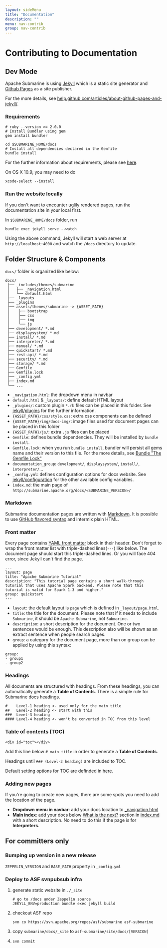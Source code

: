 ```yaml
---
layout: sideMenu
title: "Documentation"
description: ""
menu: nav-contrib
group: nav-contrib
---
```

<!--
Licensed under the Apache License, Version 2.0 (the "License");
you may not use this file except in compliance with the License.
You may obtain a copy of the License at

http://www.apache.org/licenses/LICENSE-2.0

Unless required by applicable law or agreed to in writing, software
distributed under the License is distributed on an "AS IS" BASIS,
WITHOUT WARRANTIES OR CONDITIONS OF ANY KIND, either express or implied.
See the License for the specific language governing permissions and
limitations under the License.
-->

# Contributing to Documentation

## Dev Mode
Apache Submarine is using [Jekyll](https://jekyllrb.com/) which is a static site generator and [Github Pages](https://pages.github.com/) as a site publisher.

For the more details, see [help.github.com/articles/about-github-pages-and-jekyll/](https://help.github.com/articles/about-github-pages-and-jekyll/).

### Requirements

```
# ruby --version >= 2.0.0
# Install Bundler using gem
gem install bundler

cd $SUBMARINE_HOME/docs
# Install all dependencies declared in the Gemfile
bundle install
```

For the further information about requirements, please see [here](https://help.github.com/articles/setting-up-your-github-pages-site-locally-with-jekyll/#requirements).

On OS X 10.9, you may need to do

```
xcode-select --install

```
### Run the website locally

If you don't want to encounter uglily rendered pages, run the documentation site in your local first.

In `$SUBMARINE_HOME/docs` folder, run

```
bundle exec jekyll serve --watch
```

Using the above command, Jekyll will start a web server at `http://localhost:4000` and watch the `/docs` directory to update.


## Folder Structure & Components
`docs/` folder is organized like below:

```
docs/
 ├── _includes/themes/submarine
 │   ├── _navigation.html
 │   └── default.html
 ├── _layouts
 ├── _plugins
 ├── assets/themes/submarine -> {ASSET_PATH}
 │    ├── bootstrap
 │    ├── css
 │    ├── img
 │    └── js
 ├── development/ *.md
 ├── displaysystem/ *.md
 ├── install/ *.md
 ├── interpreter/ *.md
 ├── manual/ *.md
 ├── quickstart/ *.md
 ├── rest-api/ *.md
 ├── security/ *.md
 ├── storage/ *.md
 ├── Gemfile
 ├── Gemfile.lock
 ├── _config.yml
 ├── index.md
 └── ...
```

 - `_navigation.html`: the dropdown menu in navbar
 - `default.html` & `_layouts/`: define default HTML layout
 - `_plugins/`: custom plugin `*.rb` files can be placed in this folder. See [jekyll/plugins](https://jekyllrb.com/docs/plugins/) for the further information.
 - `{ASSET_PATH}/css/style.css`: extra css components can be defined
 - `{ASSET_PATH}/img/docs-img/`: image files used for document pages can be placed in this folder
 - `{ASSET_PATH}/js/`: extra `.js` files can be placed
 - `Gemfile`: defines bundle dependencies. They will be installed by `bundle install`.
 - `Gemfile.lock`: when you run `bundle install`, bundler will persist all gems name and their version to this file. For the more details, see [Bundle "The Gemfile Lock"](http://bundler.io/v1.10/man/bundle-install.1.html#THE-GEMFILE-LOCK)
 - `documentation_group`: `development/`, `displaysystem/`, `install/`, `interpreter/`...
 - `_config.yml`: defines configuration options for docs website. See [jekyll/configuration](https://jekyllrb.com/docs/configuration/) for the other available config variables.
 - `index.md`: the main page of `http://submarine.apache.org/docs/<SUBMARINE_VERSION>/`


### Markdown
Submarine documentation pages are written with [Markdown](http://daringfireball.net/projects/markdown/). It is possible to use [GitHub flavored syntax](https://help.github.com/categories/writing-on-github/) and intermix plain HTML.

### Front matter
Every page contains [YAML front matter](https://jekyllrb.com/docs/frontmatter/) block in their header. Don't forget to wrap the front matter list with triple-dashed lines(`---`) like below.
The document page should start this triple-dashed lines. Or you will face 404 error, since Jekyll can't find the page.

```
---
layout: page
title: "Apache Submarine Tutorial"
description: "This tutorial page contains a short walk-through tutorial that uses Apache Spark backend. Please note that this tutorial is valid for Spark 1.3 and higher."
group: quickstart
---
```

 - `layout`: the default layout is `page` which is defined in `_layout/page.html`.
 - `title`: the title for the document. Please note that if it needs to include `Submarine`, it should be `Apache Submarine`, not `Submarine`.
 - `description`: a short description for the document. One or two sentences would be enough. This description also will be shown as an extract sentence when people search pages.
 - `group`: a category for the document page, more than on group can be applied by using this syntax:

 ```
 group:
 - group1
 - group2
 ```

### Headings
All documents are structured with headings. From these headings, you can automatically generate a **Table of Contents**. There is a simple rule for Submarine docs headings.

```
#    Level-1 heading <- used only for the main title
##   Level-2 heading <- start with this
###  Level-3 heading
#### Level-4 heading <- won't be converted in TOC from this level
```

### Table of contents (TOC)

```
<div id="toc"></div>
```

Add this line below  `# main title` in order to generate a **Table of Contents**.

Headings until `### (Level-3 heading)` are included to TOC.


Default setting options for TOC are definded in [here](https://github.com/apache/submarine/blob/master/docs/assets/themes/submarine/js/toc.js#L4).


### Adding new pages
If you're going to create new pages, there are some spots you need to add the location of the page.

 - **Dropdown menu in navbar**: add your docs location to [_navigation.html](https://github.com/apache/submarine/blob/master/docs/_includes/themes/submarine/_navigation.html)
 - **Main index**: add your docs below [What is the next?](http://zeppelin.apache.org/docs/latest/#what-is-the-next) section in [index.md](https://github.com/apache/submarine/blob/master/docs/index.md) with a short description. No need to do this if the page is for **Interpreters**.


## For committers only
### Bumping up version in a new release

`ZEPPELIN_VERSION` and `BASE_PATH` property in `_config.yml`

### Deploy to ASF svnpubsub infra
 1. generate static website in `./_site`

    ```
    # go to /docs under Zeppelin source
    JEKYLL_ENV=production bundle exec jekyll build
    ```

 2. checkout ASF repo
    ```
    svn co https://svn.apache.org/repos/asf/submarine asf-submarine
    ```
 3. copy `submarine/docs/_site` to `asf-submarine/site/docs/[VERSION]`
 4. ```svn commit```
